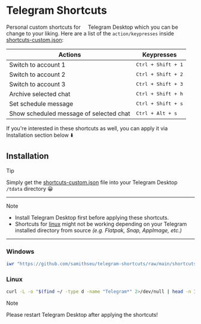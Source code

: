 # Telegram Shortcuts

Personal custom shortcuts for <img height="12px" src="https://api.iconify.design/logos:telegram.svg" /> Telegram Desktop which you can be change to your liking. Here are a list of the `action/keypresses` inside <a href="shortcuts-custom.json">shortcuts-custom.json</a>:

<table>
  <thead>
    <tr>
      <th>Actions</th>
      <th>Keypresses</th>
    </tr>
  </thead>
  <tbody>
    <tr>
      <td>Switch to account 1</td>
      <td><kbd>Ctrl + Shift + 1</kbd></td>
    </tr>
    <tr>
      <td>Switch to account 2</td>
      <td><kbd>Ctrl + Shift + 2</kbd></td>
    </tr>
    <tr>
      <td>Switch to account 3</td>
      <td><kbd>Ctrl + Shift + 3</kbd></td>
    </tr>
    <tr>
      <td>Archive selected chat</td>
      <td><kbd>Ctrl + Shift + h</kbd></td>
    </tr>
    <tr>
      <td>Set schedule message</td>
      <td><kbd>Ctrl + Shift + s</kbd></td>
    </tr>
    <tr>
      <td>Show scheduled message of selected chat</td>
      <td><kbd>Ctrl + Alt + s</kbd></td>
    </tr>
  </tbody>
</table>

If you're interested in these shortcuts as well, you can apply it via Installation section below ⬇️

## Installation

> [!TIP]
> Simply get the <a href="./shortcuts-custom.json">shortcuts-custom.json</a> file into your Telegram Desktop `/tdata` directory 😀

---

> [!NOTE]
> - Install Telegram Desktop first before applying these shortcuts.<br/>
> - Shortcuts for <a href="#linux">linux</a> might not be working depending on your Telegram installed directory from source _(e.g. Flatpak, Snap, AppImage, etc.)_

---

### Windows

```powershell
iwr "https://github.com/samithseu/telegram-shortcuts/raw/main/shortcuts-custom.json" -OutFile "$ENV:APPDATA/Telegram Desktop/tdata/shortcuts-custom.json"
```

### Linux

```bash
curl -L -o "$(find ~/ -type d -name "Telegram*" 2>/dev/null | head -n 1)/tdata/shortcuts-custom.json" "https://github.com/samithseu/telegram-shortcuts/raw/main/shortcuts-custom.json"
```

> [!NOTE]
> Please restart Telegram Desktop after applying the shortcuts!
